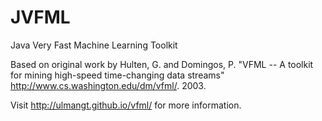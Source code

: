 JVFML
====

Java Very Fast Machine Learning Toolkit

Based on original work by Hulten, G. and Domingos, P. "VFML -- A toolkit for mining high-speed time-changing data streams" http://www.cs.washington.edu/dm/vfml/. 2003.

Visit http://ulmangt.github.io/vfml/ for more information.
